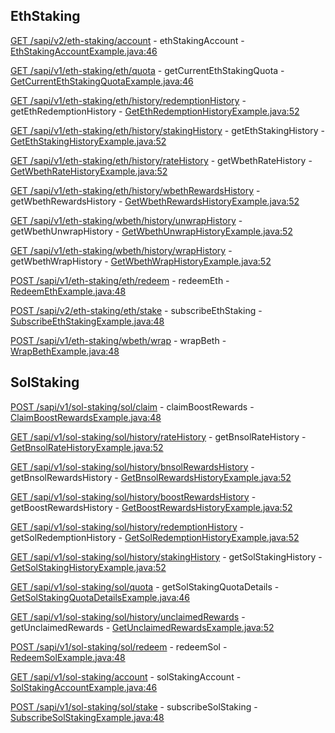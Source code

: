 ## EthStaking

[GET /sapi/v2/eth-staking/account](https://developers.binance.com/docs/staking/eth-staking/account/ETH-Staking-account) - ethStakingAccount - [EthStakingAccountExample.java:46](/examples/staking/src/main/java/com/binance/connector/client/staking/rest/ethstaking/EthStakingAccountExample.java#L46)

[GET /sapi/v1/eth-staking/eth/quota](https://developers.binance.com/docs/staking/eth-staking/account/Get-current-ETH-staking-quota) - getCurrentEthStakingQuota - [GetCurrentEthStakingQuotaExample.java:46](/examples/staking/src/main/java/com/binance/connector/client/staking/rest/ethstaking/GetCurrentEthStakingQuotaExample.java#L46)

[GET /sapi/v1/eth-staking/eth/history/redemptionHistory](https://developers.binance.com/docs/staking/eth-staking/history/Get-ETH-redemption-history) - getEthRedemptionHistory - [GetEthRedemptionHistoryExample.java:52](/examples/staking/src/main/java/com/binance/connector/client/staking/rest/ethstaking/GetEthRedemptionHistoryExample.java#L52)

[GET /sapi/v1/eth-staking/eth/history/stakingHistory](https://developers.binance.com/docs/staking/eth-staking/history/Get-ETH-staking-history) - getEthStakingHistory - [GetEthStakingHistoryExample.java:52](/examples/staking/src/main/java/com/binance/connector/client/staking/rest/ethstaking/GetEthStakingHistoryExample.java#L52)

[GET /sapi/v1/eth-staking/eth/history/rateHistory](https://developers.binance.com/docs/staking/eth-staking/history/Get-BETH-Rate-History) - getWbethRateHistory - [GetWbethRateHistoryExample.java:52](/examples/staking/src/main/java/com/binance/connector/client/staking/rest/ethstaking/GetWbethRateHistoryExample.java#L52)

[GET /sapi/v1/eth-staking/eth/history/wbethRewardsHistory](https://developers.binance.com/docs/staking/eth-staking/history/Get-WBETH-rewards-history) - getWbethRewardsHistory - [GetWbethRewardsHistoryExample.java:52](/examples/staking/src/main/java/com/binance/connector/client/staking/rest/ethstaking/GetWbethRewardsHistoryExample.java#L52)

[GET /sapi/v1/eth-staking/wbeth/history/unwrapHistory](https://developers.binance.com/docs/staking/eth-staking/history/Get-WBETH-unwrap-history) - getWbethUnwrapHistory - [GetWbethUnwrapHistoryExample.java:52](/examples/staking/src/main/java/com/binance/connector/client/staking/rest/ethstaking/GetWbethUnwrapHistoryExample.java#L52)

[GET /sapi/v1/eth-staking/wbeth/history/wrapHistory](https://developers.binance.com/docs/staking/eth-staking/history/Get-WBETH-wrap-history) - getWbethWrapHistory - [GetWbethWrapHistoryExample.java:52](/examples/staking/src/main/java/com/binance/connector/client/staking/rest/ethstaking/GetWbethWrapHistoryExample.java#L52)

[POST /sapi/v1/eth-staking/eth/redeem](https://developers.binance.com/docs/staking/eth-staking/staking/Redeem-ETH) - redeemEth - [RedeemEthExample.java:48](/examples/staking/src/main/java/com/binance/connector/client/staking/rest/ethstaking/RedeemEthExample.java#L48)

[POST /sapi/v2/eth-staking/eth/stake](https://developers.binance.com/docs/staking/eth-staking/staking/Subscribe-ETH-Staking) - subscribeEthStaking - [SubscribeEthStakingExample.java:48](/examples/staking/src/main/java/com/binance/connector/client/staking/rest/ethstaking/SubscribeEthStakingExample.java#L48)

[POST /sapi/v1/eth-staking/wbeth/wrap](https://developers.binance.com/docs/staking/eth-staking/staking/Wrap-BETH) - wrapBeth - [WrapBethExample.java:48](/examples/staking/src/main/java/com/binance/connector/client/staking/rest/ethstaking/WrapBethExample.java#L48)

## SolStaking

[POST /sapi/v1/sol-staking/sol/claim](https://developers.binance.com/docs/staking/sol-staking/staking/Claim-Boost-Rewards) - claimBoostRewards - [ClaimBoostRewardsExample.java:48](/examples/staking/src/main/java/com/binance/connector/client/staking/rest/solstaking/ClaimBoostRewardsExample.java#L48)

[GET /sapi/v1/sol-staking/sol/history/rateHistory](https://developers.binance.com/docs/staking/sol-staking/history/Get-BNSOL-Rate-History) - getBnsolRateHistory - [GetBnsolRateHistoryExample.java:52](/examples/staking/src/main/java/com/binance/connector/client/staking/rest/solstaking/GetBnsolRateHistoryExample.java#L52)

[GET /sapi/v1/sol-staking/sol/history/bnsolRewardsHistory](https://developers.binance.com/docs/staking/sol-staking/history/Get-BNSOL-rewards-history) - getBnsolRewardsHistory - [GetBnsolRewardsHistoryExample.java:52](/examples/staking/src/main/java/com/binance/connector/client/staking/rest/solstaking/GetBnsolRewardsHistoryExample.java#L52)

[GET /sapi/v1/sol-staking/sol/history/boostRewardsHistory](https://developers.binance.com/docs/staking/sol-staking/history/Get-Boost-Rewards-History) - getBoostRewardsHistory - [GetBoostRewardsHistoryExample.java:52](/examples/staking/src/main/java/com/binance/connector/client/staking/rest/solstaking/GetBoostRewardsHistoryExample.java#L52)

[GET /sapi/v1/sol-staking/sol/history/redemptionHistory](https://developers.binance.com/docs/staking/sol-staking/history/Get-SOL-redemption-history) - getSolRedemptionHistory - [GetSolRedemptionHistoryExample.java:52](/examples/staking/src/main/java/com/binance/connector/client/staking/rest/solstaking/GetSolRedemptionHistoryExample.java#L52)

[GET /sapi/v1/sol-staking/sol/history/stakingHistory](https://developers.binance.com/docs/staking/sol-staking/history/Get-SOL-staking-history) - getSolStakingHistory - [GetSolStakingHistoryExample.java:52](/examples/staking/src/main/java/com/binance/connector/client/staking/rest/solstaking/GetSolStakingHistoryExample.java#L52)

[GET /sapi/v1/sol-staking/sol/quota](https://developers.binance.com/docs/staking/sol-staking/account/Get-SOL-staking-quota-details) - getSolStakingQuotaDetails - [GetSolStakingQuotaDetailsExample.java:46](/examples/staking/src/main/java/com/binance/connector/client/staking/rest/solstaking/GetSolStakingQuotaDetailsExample.java#L46)

[GET /sapi/v1/sol-staking/sol/history/unclaimedRewards](https://developers.binance.com/docs/staking/sol-staking/history/Get-Unclaimed-Rewards) - getUnclaimedRewards - [GetUnclaimedRewardsExample.java:52](/examples/staking/src/main/java/com/binance/connector/client/staking/rest/solstaking/GetUnclaimedRewardsExample.java#L52)

[POST /sapi/v1/sol-staking/sol/redeem](https://developers.binance.com/docs/staking/sol-staking/staking/Redeem-SOL) - redeemSol - [RedeemSolExample.java:48](/examples/staking/src/main/java/com/binance/connector/client/staking/rest/solstaking/RedeemSolExample.java#L48)

[GET /sapi/v1/sol-staking/account](https://developers.binance.com/docs/staking/sol-staking/account/SOL-Staking-account) - solStakingAccount - [SolStakingAccountExample.java:46](/examples/staking/src/main/java/com/binance/connector/client/staking/rest/solstaking/SolStakingAccountExample.java#L46)

[POST /sapi/v1/sol-staking/sol/stake](https://developers.binance.com/docs/staking/sol-staking/staking/Subscribe-SOL-Staking) - subscribeSolStaking - [SubscribeSolStakingExample.java:48](/examples/staking/src/main/java/com/binance/connector/client/staking/rest/solstaking/SubscribeSolStakingExample.java#L48)


